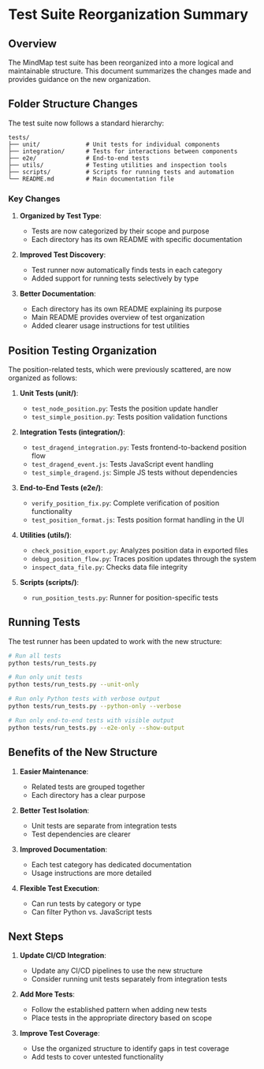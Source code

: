 # Test Suite Reorganization Summary

## Overview

The MindMap test suite has been reorganized into a more logical and maintainable structure. This document summarizes the changes made and provides guidance on the new organization.

## Folder Structure Changes

The test suite now follows a standard hierarchy:

```
tests/
├── unit/             # Unit tests for individual components
├── integration/      # Tests for interactions between components
├── e2e/              # End-to-end tests
├── utils/            # Testing utilities and inspection tools
├── scripts/          # Scripts for running tests and automation
└── README.md         # Main documentation file
```

### Key Changes

1. **Organized by Test Type**: 
   - Tests are now categorized by their scope and purpose
   - Each directory has its own README with specific documentation

2. **Improved Test Discovery**:
   - Test runner now automatically finds tests in each category
   - Added support for running tests selectively by type

3. **Better Documentation**:
   - Each directory has its own README explaining its purpose
   - Main README provides overview of test organization
   - Added clearer usage instructions for test utilities

## Position Testing Organization

The position-related tests, which were previously scattered, are now organized as follows:

1. **Unit Tests (unit/)**:
   - `test_node_position.py`: Tests the position update handler
   - `test_simple_position.py`: Tests position validation functions

2. **Integration Tests (integration/)**:
   - `test_dragend_integration.py`: Tests frontend-to-backend position flow
   - `test_dragend_event.js`: Tests JavaScript event handling
   - `test_simple_dragend.js`: Simple JS tests without dependencies

3. **End-to-End Tests (e2e/)**:
   - `verify_position_fix.py`: Complete verification of position functionality
   - `test_position_format.js`: Tests position format handling in the UI

4. **Utilities (utils/)**:
   - `check_position_export.py`: Analyzes position data in exported files
   - `debug_position_flow.py`: Traces position updates through the system
   - `inspect_data_file.py`: Checks data file integrity

5. **Scripts (scripts/)**:
   - `run_position_tests.py`: Runner for position-specific tests

## Running Tests

The test runner has been updated to work with the new structure:

```bash
# Run all tests
python tests/run_tests.py

# Run only unit tests
python tests/run_tests.py --unit-only

# Run only Python tests with verbose output
python tests/run_tests.py --python-only --verbose

# Run only end-to-end tests with visible output
python tests/run_tests.py --e2e-only --show-output
```

## Benefits of the New Structure

1. **Easier Maintenance**: 
   - Related tests are grouped together
   - Each directory has a clear purpose

2. **Better Test Isolation**:
   - Unit tests are separate from integration tests
   - Test dependencies are clearer

3. **Improved Documentation**:
   - Each test category has dedicated documentation
   - Usage instructions are more detailed

4. **Flexible Test Execution**:
   - Can run tests by category or type
   - Can filter Python vs. JavaScript tests

## Next Steps

1. **Update CI/CD Integration**:
   - Update any CI/CD pipelines to use the new structure
   - Consider running unit tests separately from integration tests

2. **Add More Tests**:
   - Follow the established pattern when adding new tests
   - Place tests in the appropriate directory based on scope

3. **Improve Test Coverage**:
   - Use the organized structure to identify gaps in test coverage
   - Add tests to cover untested functionality 